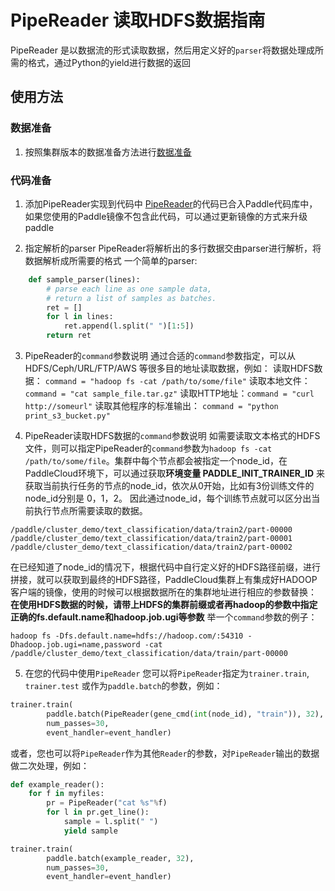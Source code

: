 # PipeReader 读取HDFS数据指南
PipeReader 是以数据流的形式读取数据，然后用定义好的`parser`将数据处理成所需的格式，通过Python的yield进行数据的返回

## 使用方法
### 数据准备
1. 按照集群版本的数据准备方法进行[数据准备](https://github.com/PaddlePaddle/cloud/blob/develop/doc/usage_cn.md#%E5%87%86%E5%A4%87%E8%AE%AD%E7%BB%83%E6%95%B0%E6%8D%AE)

### 代码准备
1. 添加PipeReader实现到代码中
[PipeReader](https://github.com/PaddlePaddle/Paddle/tree/b4302bbbb85bbfd984cb2825887c133120699775/python/paddle/v2/reader/decorator.py)的代码已合入Paddle代码库中，如果您使用的Paddle镜像不包含此代码，可以通过更新镜像的方式来升级paddle

2. 指定解析的parser
PipeReader将解析出的多行数据交由parser进行解析，将数据解析成所需要的格式
一个简单的parser:
```python
    def sample_parser(lines):
        # parse each line as one sample data,
        # return a list of samples as batches.
        ret = []
        for l in lines:
            ret.append(l.split(" ")[1:5])
        return ret
```

3. PipeReader的`command`参数说明
通过合适的`command`参数指定，可以从HDFS/Ceph/URL/FTP/AWS 等很多目的地址读取数据，例如：
读取HDFS数据： `command = "hadoop fs -cat /path/to/some/file"`
读取本地文件：   `command = "cat sample_file.tar.gz"`
读取HTTP地址：`command = "curl http://someurl"`
读取其他程序的标准输出： `command = "python print_s3_bucket.py"`

4. PipeReader读取HDFS数据的`command`参数说明
如需要读取文本格式的HDFS文件，则可以指定PipeReader的`command`参数为`hadoop fs -cat /path/to/some/file`。集群中每个节点都会被指定一个node_id，在PaddleCloud环境下，可以通过获取**环境变量 PADDLE_INIT_TRAINER_ID** 来获取当前执行任务的节点的node_id，依次从0开始，比如有3份训练文件的node_id分别是 0，1，2。
因此通过node_id，每个训练节点就可以区分出当前执行节点所需要读取的数据。
```
/paddle/cluster_demo/text_classification/data/train2/part-00000
/paddle/cluster_demo/text_classification/data/train2/part-00001
/paddle/cluster_demo/text_classification/data/train2/part-00002
```
在已经知道了node_id的情况下，根据代码中自行定义好的HDFS路径前缀，进行拼接，就可以获取到最终的HDFS路径，PaddleCloud集群上有集成好HADOOP客户端的镜像，使用的时候可以根据数据所在的集群地址进行相应的参数替换：
**在使用HDFS数据的时候，请带上HDFS的集群前缀或者再hadoop的参数中指定正确的fs.default.name和hadoop.job.ugi等参数**
举一个`command`参数的例子：
```
hadoop fs -Dfs.default.name=hdfs://hadoop.com/:54310 -Dhadoop.job.ugi=name,password -cat /paddle/cluster_demo/text_classification/data/train/part-00000
```

5. 在您的代码中使用`PipeReader`
您可以将`PipeReader`指定为`trainer.train`, `trainer.test` 或作为`paddle.batch`的参数，例如：
```python
trainer.train(
        paddle.batch(PipeReader(gene_cmd(int(node_id), "train")), 32),
        num_passes=30,
        event_handler=event_handler)
```
或者，您也可以将`PipeReader`作为其他`Reader`的参数，对`PipeReader`输出的数据做二次处理，例如：
```python
def example_reader():
    for f in myfiles:
        pr = PipeReader("cat %s"%f)
        for l in pr.get_line():
            sample = l.split(" ")
            yield sample

trainer.train(
        paddle.batch(example_reader, 32),
        num_passes=30,
        event_handler=event_handler)
```